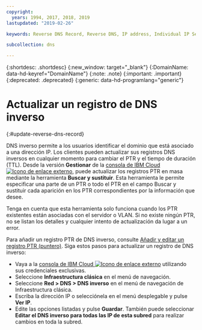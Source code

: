 ```yaml
---
copyright:
  years: 1994, 2017, 2018, 2019
lastupdated: "2019-02-26"

keywords: Reverse DNS Record, Reverse DNS, IP address, Individual IP Select

subcollection: dns

---
```


{:shortdesc: .shortdesc}
{:new_window: target="_blank"}
{:DomainName: data-hd-keyref="DomainName"}
{:note: .note}
{:important: .important}
{:deprecated: .deprecated}
{:generic: data-hd-programlang="generic"}

# Actualizar un registro de DNS inverso
{:#update-reverse-dns-record}

DNS inverso permite a los usuarios identificar el dominio que está asociado a una dirección IP. Los clientes pueden actualizar sus registros DNS inversos en cualquier momento para cambiar el PTR y el tiempo de duración (TTL). Desde la versión **Gestionar** de la [consola de IBM Cloud ![Icono de enlace externo](../../icons/launch-glyph.svg "Icono de enlace externo")](https://{DomainName}/), puede actualizar los registros PTR en masa mediante la herramienta **Buscar y sustituir**. Esta herramienta le permite especificar una parte de un PTR o todo el PTR en el campo Buscar y sustituir cada aparición en los PTR correspondientes por la información que desee. 

Tenga en cuenta que esta herramienta solo funciona cuando los PTR existentes están asociadas con el servidor o VLAN. Si no existe ningún PTR, no se listan los detalles y cualquier intento de actualización da lugar a un error. 

Para añadir un registro PTR de DNS inverso, consulte [Añadir y editar un registro PTR (puntero)](/docs/infrastructure/dns?topic=dns-add-or-edit-a-ptr-pointer-record). Siga estos pasos para actualizar un registro de DNS inverso:

 * Vaya a la [consola de IBM Cloud ![Icono de enlace externo](../../icons/launch-glyph.svg "Icono de enlace externo")](https://{DomainName}/) utilizando sus credenciales exclusivas.
 * Seleccione **Infraestructura clásica** en el menú de navegación.
 * Seleccione **Red > DNS > DNS inverso** en el menú de navegación de Infraestructura clásica.
 * Escriba la dirección IP o selecciónela en el menú desplegable y pulse **Ver IP**.
 * Edite las opciones listadas y pulse **Guardar**. También puede seleccionar **Editar el DNS inverso para todas las IP de esta subred** para realizar cambios en toda la subred. 
 

